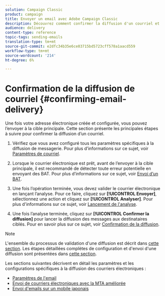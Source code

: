 ```yaml
---
solution: Campaign Classic
product: campaign
title: Envoyer un email avec Adobe Campaign Classic
description: Découvrez comment confirmer la diffusion d'un courriel et découvrir les spécificités de la remise de messages électroniques.
audience: delivery
content-type: reference
topic-tags: sending-emails
translation-type: tm+mt
source-git-commit: e2dfc34b35e6ce03715bd5723cff578a1aacd559
workflow-type: tm+mt
source-wordcount: '214'
ht-degree: 6%

---
```



# Confirmation de la diffusion de courriel {#confirming-email-delivery}

Une fois votre adresse électronique créée et configurée, vous pouvez l’envoyer à la cible principale. Cette section présente les principales étapes à suivre pour confirmer la diffusion d’un courriel.

1. Vérifiez que vous avez configuré tous les paramètres spécifiques à la diffusion de messagerie. Pour plus d’informations sur ce sujet, voir [Paramètres de courriel](../../delivery/using/email-parameters.md).
1. Lorsque le courrier électronique est prêt, avant de l’envoyer à la cible principale, il est recommandé de détecter toute erreur potentielle en envoyant des BAT. Pour plus d’informations sur ce sujet, voir [Envoi d’un BAT](../../delivery/using/steps-validating-the-delivery.md#sending-a-proof).

1. Une fois l’opération terminée, vous devez valider le courrier électronique en lançant l’analyse. Pour ce faire, cliquez sur **[!UICONTROL Envoyer]**, sélectionnez une action et cliquez sur **[!UICONTROL Analyser]**. Pour plus d&#39;informations sur ce sujet, voir [Lancement de l&#39;analyse](../../delivery/using/steps-validating-the-delivery.md#analyzing-the-delivery).

1. Une fois l’analyse terminée, cliquez sur **[!UICONTROL Confirmer la diffusion]** pour lancer la diffusion des messages aux destinataires ciblés. Pour en savoir plus sur ce sujet, voir [Confirmation de la diffusion](../../delivery/using/steps-sending-the-delivery.md#confirming-delivery).

   <!--Add screenshot with analysis done and Confirm delivery button activated.-->

>[!NOTE]
>
>L&#39;ensemble du processus de validation d&#39;une diffusion est décrit dans [cette section](../../delivery/using/steps-validating-the-delivery.md). Les étapes détaillées complètes de configuration et d&#39;envoi d&#39;une diffusion sont présentées dans [cette section](../../delivery/using/steps-sending-the-delivery.md).

Les sections suivantes décrivent en détail les paramètres et les configurations spécifiques à la diffusion des courriers électroniques :
<!--* [Generating the mirror page](../../delivery/using/generating-mirror-page.md)
* [Email BCC](../../delivery/using/email-bcc.md)-->
* [Paramètres de l&#39;email](../../delivery/using/email-parameters.md)
* [Envoi de courriers électroniques avec la MTA améliorée](../../delivery/using/sending-with-enhanced-mta.md)
* [Envoi d&#39;emails sur un mobile japonais](../../delivery/using/sending-emails-on-japanese-mobiles.md)
